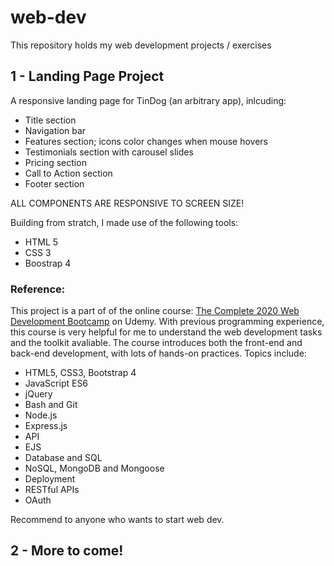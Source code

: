 # web-dev
This repository holds my web development projects / exercises

## 1 - Landing Page Project

A responsive landing page for TinDog (an arbitrary app), inlcuding:
- Title section
- Navigation bar
- Features section; icons color changes when mouse hovers
- Testimonials section with carousel slides
- Pricing section
- Call to Action section
- Footer section

ALL COMPONENTS ARE RESPONSIVE TO SCREEN SIZE!


Building from stratch, I made use of the following tools: 
- HTML 5
- CSS 3
- Boostrap 4

### Reference:
This project is a part of of the online course:
[The Complete 2020 Web Development Bootcamp](https://www.udemy.com/course/the-complete-web-development-bootcamp/) on Udemy.
With previous programming experience, this course is very helpful for me to understand the web development tasks and the toolkit avaliable.
The course introduces both the front-end and back-end development, with lots of hands-on practices. Topics include:

- HTML5, CSS3, Bootstrap 4
- JavaScript ES6
- jQuery
- Bash and Git
- Node.js
- Express.js
- API
- EJS
- Database and SQL
- NoSQL, MongoDB and Mongoose
- Deployment
- RESTful APIs
- OAuth

Recommend to anyone who wants to start web dev.

## 2 - More to come!
<!--stackedit_data:
eyJoaXN0b3J5IjpbLTEwMjQ2MDgzNzddfQ==
-->